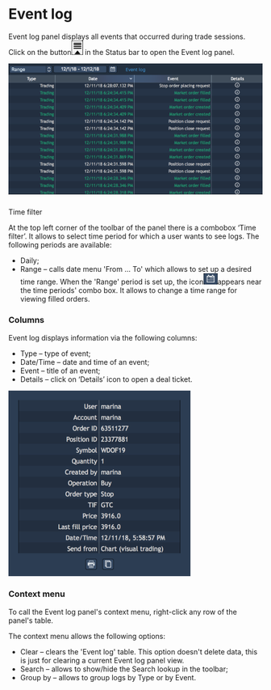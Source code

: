 # Event log

Event log panel displays all events that occurred during trade sessions. Click on the button![](../../.gitbook/assets/log.png)
in the Status bar to open the Event log panel.

![](../../.gitbook/assets/event-log.png)

### 
Time filter

At the top left corner of the toolbar of the panel there is a combobox ‘Time filter’. It allows to select time period for which a user wants to see logs. The following periods are available:

* Daily; 
* Range – calls date menu 'From ... To' which allows to set up a desired time range. When the 'Range' period is set up, the icon![](../../.gitbook/assets/range.png)appears near the time periods' combo box. It allows to change a time range for viewing filled orders.

### Columns

Event log displays information via the following columns:

* Type – type of event;
* Date/Time – date and time of an event;
* Event – title of an event;
* Details – click on ‘Details’ icon to open a deal ticket. 

![](../../.gitbook/assets/deal-ticket.png)

### Context menu

To call the Event log panel's context menu, right-click any row of the panel's table.

The context menu allows the following options:

* Clear – clears the 'Event log' table. This option doesn't delete data, this is just for clearing a current Event log panel view.
* Search – allows to show/hide the Search lookup in the toolbar;
* Group by – allows to group logs by Type or by Event.

